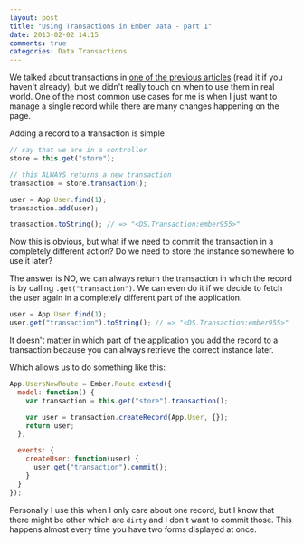 ```yaml
---
layout: post
title: "Using Transactions in Ember Data - part 1"
date: 2013-02-02 14:15
comments: true
categories: Data Transactions
---
```


We talked about transactions in [one of the previous
articles](http://darthdeus.github.com/blog/2013/01/27/ember-data-in-depth/)
(read it if you haven't already), but we didn't really touch on when to
use them in real world. One of the most common use cases for me is when
I just want to manage a single record while there are many changes
happening on the page.

Adding a record to a transaction is simple

```javascript
// say that we are in a controller
store = this.get("store");

// this ALWAYS returns a new transaction
transaction = store.transaction();

user = App.User.find(1);
transaction.add(user);

transaction.toString(); // => "<DS.Transaction:ember955>"
```

Now this is obvious, but what if we need to commit the transaction in a
completely different action? Do we need to store the instance somewhere
to use it later?

The answer is NO, we can always return the transaction in which the
record is by calling `.get("transaction")`. We can even do it if we
decide to fetch the user again in a completely different part of the
application.

```javascript
user = App.User.find(1);
user.get("transaction").toString(); // => "<DS.Transaction:ember955>"
```

It doesn't matter in which part of the application you add the record to
a transaction because you can always retrieve the correct instance
later.

Which allows us to do something like this:

```javascript
App.UsersNewRoute = Ember.Route.extend({
  model: function() {
    var transaction = this.get("store").transaction();

    var user = transaction.createRecord(App.User, {});
    return user;
  },

  events: {
    createUser: function(user) {
      user.get("transaction").commit();
    }
  }
});
```

Personally I use this when I only care about one record, but I know that
there might be other which are `dirty` and I don't want to commit those.
This happens almost every time you have two forms displayed at once.
